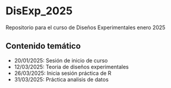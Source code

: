 # DisExp_2025
Repositorio para el curso de Diseños Experimentales enero 2025

## Contenido temático

- 20/01/2025: Sesión de inicio de curso
- 12/03/2025: Teoria de diseños experimentales
- 26/03/2025: Inicia sesión práctica de R
- 31/03/2025: Práctica analisis de datos